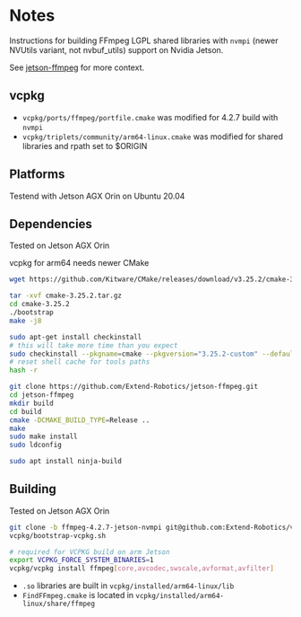 # Notes

Instructions for building FFmpeg LGPL shared libraries with `nvmpi` (newer NVUtils variant, not nvbuf_utils) support on Nvidia Jetson.

See [jetson-ffmpeg](https://github.com/Extend-Robotics/jetson-ffmpeg) for more context.

## vcpkg

- `vcpkg/ports/ffmpeg/portfile.cmake` was modified for 4.2.7 build with `nvmpi`
- `vcpkg/triplets/community/arm64-linux.cmake` was modified for shared libraries and rpath set to $ORIGIN

## Platforms

Testend with Jetson AGX Orin on Ubuntu 20.04

## Dependencies

Tested on Jetson AGX Orin

vcpkg for arm64 needs newer CMake

```bash
wget https://github.com/Kitware/CMake/releases/download/v3.25.2/cmake-3.25.2.tar.gz

tar -xvf cmake-3.25.2.tar.gz
cd cmake-3.25.2
./bootstrap
make -j8

sudo apt-get install checkinstall
# this will take more time than you expect
sudo checkinstall --pkgname=cmake --pkgversion="3.25.2-custom" --default
# reset shell cache for tools paths
hash -r
```

```bash
git clone https://github.com/Extend-Robotics/jetson-ffmpeg.git
cd jetson-ffmpeg
mkdir build
cd build
cmake -DCMAKE_BUILD_TYPE=Release ..
make
sudo make install
sudo ldconfig

```

```bash
sudo apt install ninja-build
```

## Building

Tested on Jetson AGX Orin


```bash
git clone -b ffmpeg-4.2.7-jetson-nvmpi git@github.com:Extend-Robotics/vcpkg.git
vcpkg/bootstrap-vcpkg.sh

# required for VCPKG build on arm Jetson
export VCPKG_FORCE_SYSTEM_BINARIES=1
vcpkg/vcpkg install ffmpeg[core,avcodec,swscale,avformat,avfilter]
```

- `.so` libraries are built in `vcpkg/installed/arm64-linux/lib`
- `FindFFmpeg.cmake` is located in `vcpkg/installed/arm64-linux/share/ffmpeg`


